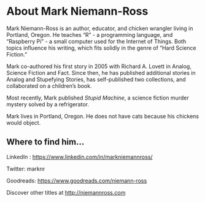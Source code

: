 # **About Mark Niemann-Ross**

Mark Niemann-Ross is an author, educator, and chicken wrangler living in Portland, Oregon. He teaches “R” - a programming language, and “Raspberry Pi” - a small computer used for the Internet of Things. Both topics influence his writing, which fits solidly in the genre of “Hard Science Fiction.”

Mark co-authored his first story in 2005 with Richard A. Lovett in Analog, Science Fiction and Fact. Since then, he has published additional stories in Analog and Stupefying Stories, has self-published two collections, and collaborated on a children’s book.

Most recently, Mark published *Stupid Machine*, a science fiction murder mystery solved by a refrigerator.

Mark lives in Portland, Oregon. He does not have cats because his chickens would object.

## **Where to find him...**

LinkedIn : https://www.linkedin.com/in/markniemannross/

Twitter: marknr

Goodreads: https://www.goodreads.com/niemann-ross 

Discover other titles at http://niemannross.com